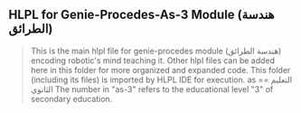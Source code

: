 ## HLPL for Genie-Procedes-As-3 Module (هندسة الطرائق)
>This is the main hlpl file for genie-procedes module (هندسة الطرائق) encoding robotic's mind teaching it.
>Other hlpl files can be added here in this folder for more organized and expanded code.
>This folder (including its files) is imported by HLPL IDE for execution.
>as == التعليم الثانوي
>The number in "as-3" refers to the educational level "3" of secondary education.
